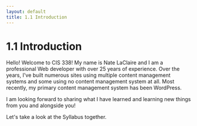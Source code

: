 ```yaml
---
layout: default
title: 1.1 Introduction
---
```


# 1.1 Introduction

Hello! Welcome to CIS 338! My name is Nate LaClaire and I am a professional Web developer with over 25 years of experience. Over the years, I've built numerous sites using multiple content management systems and some using no content management system at all. Most recently, my primary content management system has been WordPress.

I am looking forward to sharing what I have learned and learning new things from you and alongside you!

Let's take a look at the Syllabus together.
